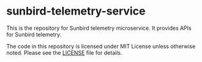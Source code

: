 # sunbird-telemetry-service

This is the repository for Sunbird telemetry microservice. It provides APIs for Sunbird telemetry.

The code in this repository is licensed under MIT License unless otherwise noted. Please see the [LICENSE](https://github.com/project-sunbird/sunbird-telemetry-service/blob/master/LICENSE) file for details.
